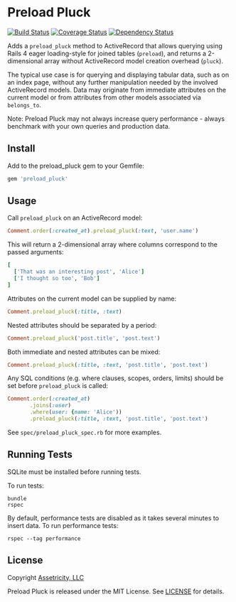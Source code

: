# Preload Pluck

[![Build Status](https://travis-ci.org/assetricity/preload_pluck.png)](https://travis-ci.org/assetricity/preload_pluck)
[![Coverage Status](https://coveralls.io/repos/assetricity/preload_pluck/badge.png?branch=master)](https://coveralls.io/r/assetricity/preload_pluck?branch=master)
[![Dependency Status](https://gemnasium.com/assetricity/preload_pluck.png)](https://gemnasium.com/assetricity/preload_pluck)

Adds a `preload_pluck` method to ActiveRecord that allows querying using Rails 4 eager loading-style for joined tables (`preload`), and returns a 2-dimensional array without ActiveRecord model creation overhead (`pluck`).

The typical use case is for querying and displaying tabular data, such as on an index page, without any further manipulation needed by the involved ActiveRecord models. Data may originate from immediate attributes on the current model or from attributes from other models associated via `belongs_to`. 

Note: Preload Pluck may not always increase query performance - always benchmark with your own queries and production data.

## Install

Add to the preload_pluck gem to your Gemfile:

```ruby
gem 'preload_pluck'
```

## Usage

Call `preload_pluck` on an ActiveRecord model:  

```ruby
Comment.order(:created_at).preload_pluck(:text, 'user.name')
```

This will return a 2-dimensional array where columns correspond to the passed arguments:

```ruby
[
  ['That was an interesting post', 'Alice']
  ['I thought so too', 'Bob']
]
```

Attributes on the current model can be supplied by name:

```ruby
Comment.preload_pluck(:title, :text)
```

Nested attributes should be separated by a period:

```ruby
Comment.preload_pluck('post.title', 'post.text')
```

Both immediate and nested attributes can be mixed:

```ruby
Comment.preload_pluck(:title, :text, 'post.title', 'post.text')
```

Any SQL conditions (e.g. where clauses, scopes, orders, limits) should be set before `preload_pluck` is called:

```ruby
Comment.order(:created_at)
       .joins(:user)
       .where(user: {name: 'Alice'))
       .preload_pluck(:title, :text, 'post.title', 'post.text')
```

See `spec/preload_pluck_spec.rb` for more examples.

## Running Tests

SQLite must be installed before running tests.

To run tests:

```
bundle
rspec
```

By default, performance tests are disabled as it takes several minutes to insert data. To run performance tests:

```
rspec --tag performance
```

## License

Copyright [Assetricity, LLC](http://assetricity.com)

Preload Pluck is released under the MIT License. See [LICENSE](https://github.com/assetricity/preload_pluck/blob/master/LICENSE) for details.
